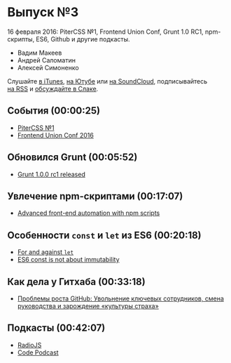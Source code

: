 # Выпуск №3

16 февраля 2016: PiterCSS №1, Frontend Union Conf, Grunt 1.0 RC1, npm-скрипты, ES6, Github и другие подкасты.

- Вадим Макеев
- Андрей Саломатин
- Алексей Симоненко

Слушайте [в iTunes](https://itunes.apple.com/ru/podcast/veb-standarty/id1080500016), [на Ютубе](https://www.youtube.com/playlist?list=PLMBnwIwFEFHcwuevhsNXkFTcadeX5R1Go) или [на SoundCloud](https://soundcloud.com/web-standards), подписывайтесь [на RSS](https://pcr.apple.com/id1080500016) и [обсуждайте в Слаке](http://slack.web-standards.ru/).

## События (00:00:25)

- [PiterCSS №1](https://pitercss.timepad.ru/event/289721/)
- [Frontend Union Conf 2016](https://www.papercall.io/func2016)

## Обновился Grunt (00:05:52)

- [Grunt 1.0.0 rc1 released](http://gruntjs.com/blog/2016-02-11-grunt-1.0.0-rc1-released)

## Увлечение npm-скриптами (00:17:07)

- [Advanced front-end automation with npm scripts](https://youtu.be/0RYETb9YVrk)

## Особенности `const` и `let` из ES6 (00:20:18)

- [For and against `let`](https://davidwalsh.name/for-and-against-let)
- [ES6 const is not about immutability](https://mathiasbynens.be/notes/es6-const)

## Как дела у Гитхаба (00:33:18)

- [Проблемы роста GitHub: Увольнение ключевых сотрудников, смена руководства и зарождение «культуры страха»](https://vc.ru/p/github-qrowth-problems)

## Подкасты (00:42:07)

- [RadioJS](https://soundcloud.com/radiojspodcast)
- [Code Podcast](https://soundcloud.com/podcastcode)
